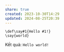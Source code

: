```yaml
---
share: true
created: 2023-10-30T14:29
updated: 2024-08-25T20:39
---
```

```TeX
\def\say#1{Hello #1!}
\say{world}
```
Kết quả: `Hello world!`